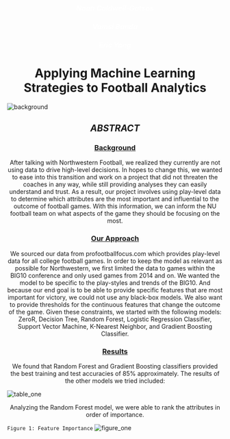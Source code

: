 <h3 style="text-align:center; color:white;"><i>Noah Caldwell-Gatsos</i></h3>
<h3 style="text-align:center; color:white;"><i>Vamsi Banda</i></h3>
<h3 style="text-align:center; color:white;"><i>Eric Yang</i></h3>

<h1 style="text-align:center;">Applying Machine Learning Strategies to Football Analytics</h1>

![background](https://raw.githubusercontent.com/ncaldwell17/ncaldwell17.github.io/master/_source/_images/background.jpg)


<h2 style="text-align:center;"><i>ABSTRACT</i></h2>

<h3 style="text-align:center;"><u>Background</u></h3>
<p style="text-align:center;">After talking with Northwestern Football, we realized they currently are not using data to drive high-level decisions. In hopes to change this, we wanted to ease into this transition and work on a project that did not threaten the coaches in any way, while still providing analyses they can easily understand and trust. As a result, our project involves using play-level data to determine which attributes are the most important and influential to the outcome of football games. With this information, we can inform the NU football team on what aspects of the game they should be focusing on the most.</p>

<h3 style="text-align:center;"><u>Our Approach</u></h3>
<p style="text-align:center;">We sourced our data from profootballfocus.com which provides play-level data for all college football games. In order to keep the model as relevant as possible for Northwestern, we first limited the data to games within the BIG10 conference and only used games from 2014 and on. We wanted the model to be specific to the play-styles and trends of the BIG10. And because our end goal is to be able to provide specific features that are most important for victory, we could not use any black-box models. We also want to provide thresholds for the continuous features that change the outcome of the game. Given these constraints, we started with the following models: ZeroR, Decision Tree, Random Forest, Logistic Regression Classifier, Support Vector Machine, K-Nearest Neighbor, and Gradient Boosting Classifier.</p>

<h3 style="text-align:center;"><u>Results</u></h3>
<p style="text-align:center;">We found that Random Forest and Gradient Boosting classifiers provided the best training and test accuracies of 85% approximately. The results of the other models we tried included:</p>

![table_one](https://raw.githubusercontent.com/ncaldwell17/ncaldwell17.github.io/master/_source/_images/Screen%20Shot%202018-12-11%20at%203.50.22%20PM.png)

<p style="text-align:center;">Analyzing the Random Forest model, we were able to rank the attributes in order of importance.</p>

```Figure 1: Feature Importance```
![figure_one](https://raw.githubusercontent.com/ncaldwell17/ncaldwell17.github.io/master/_source/_images/Importances.png)


